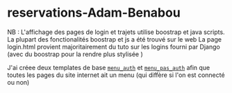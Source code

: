 # reservations-Adam-Benabou

NB : L'affichage des pages de login et trajets utilise boostrap et java scripts. La plupart des fonctionalités boostrap et js a été trouvé sur le web
La page login.html provient majoritairement du tuto sur les logins fourni par Django (avec du boostrap pour la rendre plus stylisée )

J'ai créee deux templates de base [`menu_auth`](/reservations/booking/templates/booking/menu_auth.html) et [`menu_pas_auth`](/reservations/booking/templates/booking/menu_pas_auth.html) afin que toutes les pages du site internet ait un menu (qui diffère si l'on est connecté ou non) 

